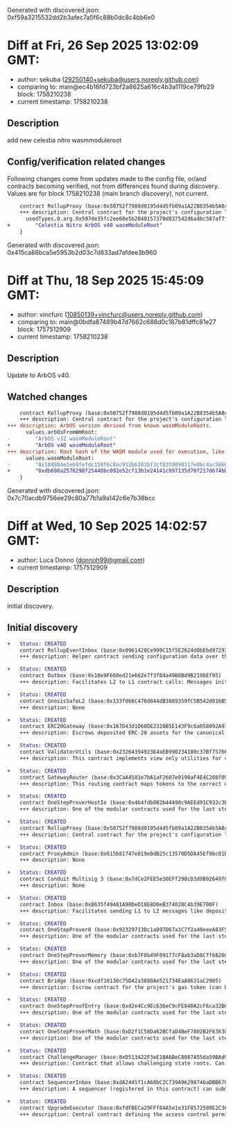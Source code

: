 Generated with discovered.json: 0xf59a3215532dd2b3afec7a5f6c88b0dc8c4bb6e0

# Diff at Fri, 26 Sep 2025 13:02:09 GMT:

- author: sekuba (<29250140+sekuba@users.noreply.github.com>)
- comparing to: main@ec4b16fd723bf2a8625a616c4b3a1119ce79fb29 block: 1758210238
- current timestamp: 1758210238

## Description

add new celestia nitro wasmmoduleroot

## Config/verification related changes

Following changes come from updates made to the config file,
or/and contracts becoming verified, not from differences found during
discovery. Values are for block 1758210238 (main branch discovery), not current.

```diff
    contract RollupProxy (base:0x50752f7988d0195d4d5fb09a1A22B8354b5A8c0b) {
    +++ description: Central contract for the project's configuration like its execution logic hash (`wasmModuleRoot`) and addresses of the other system contracts. Entry point for Proposers creating new Rollup Nodes (state commitments) and Challengers submitting fraud proofs (In the Orbit stack, these two roles are both held by the Validators).
      usedTypes.0.arg.0x597de35fc2ee60e5b2840157370d037542d6a4bc587af7f88202636c54e6bd8d:
+        "Celestia Nitro ArbOS v40 wasmModuleRoot"
    }
```

Generated with discovered.json: 0x415ca86bca5e5953b2d03c7d833ad7afdee3b960

# Diff at Thu, 18 Sep 2025 15:45:09 GMT:

- author: vincfurc (<10850139+vincfurc@users.noreply.github.com>)
- comparing to: main@0bdfa87489b47d7662c688d0c187b81dffc81e27 block: 1757512909
- current timestamp: 1758210238

## Description

Update to ArbOS v40.

## Watched changes

```diff
    contract RollupProxy (base:0x50752f7988d0195d4d5fb09a1A22B8354b5A8c0b) {
    +++ description: Central contract for the project's configuration like its execution logic hash (`wasmModuleRoot`) and addresses of the other system contracts. Entry point for Proposers creating new Rollup Nodes (state commitments) and Challengers submitting fraud proofs (In the Orbit stack, these two roles are both held by the Validators).
+++ description: ArbOS version derived from known wasmModuleRoots.
      values.arbOsFromWmRoot:
-        "ArbOS v32 wasmModuleRoot"
+        "ArbOS v40 wasmModuleRoot"
+++ description: Root hash of the WASM module used for execution, like a fingerprint of the L2 logic. Can be associated with ArbOS versions.
      values.wasmModuleRoot:
-        "0x184884e1eb9fefdc158f6c8ac912bb183bf3cf83f0090317e0bc4ac5860baa39"
+        "0xdb698a2576298f25448bc092e52cf13b1e24141c997135d70f217d674bbeb69a"
    }
```

Generated with discovered.json: 0x7c70acdb9756ee29c80a77b1a9a142c6e7b38bcc

# Diff at Wed, 10 Sep 2025 14:02:57 GMT:

- author: Luca Donno (<donnoh99@gmail.com>)
- current timestamp: 1757512909

## Description

Initial discovery.

## Initial discovery

```diff
+   Status: CREATED
    contract RollupEventInbox (base:0x0961428Ce999C15f5E2624d0bEbd9729387e8185)
    +++ description: Helper contract sending configuration data over the bridge during the systems initialization.
```

```diff
+   Status: CREATED
    contract Outbox (base:0x10e9F660ed21e662e7f3fB4a49B0Bd9B219bEf95)
    +++ description: Facilitates L2 to L1 contract calls: Messages initiated from L2 (for example withdrawal messages) eventually resolve in execution on L1.
```

```diff
+   Status: CREATED
    contract GnosisSafeL2 (base:0x133f066C470d044dB3889359fC5B542d016B5B92)
    +++ description: None
```

```diff
+   Status: CREATED
    contract ERC20Gateway (base:0x167D43d1D60DE2320B5E143F9c6a058092A913C2)
    +++ description: Escrows deposited ERC-20 assets for the canonical Bridge. Upon depositing, a generic token representation will be minted at the destination. Withdrawals are initiated by the Outbox contract.
```

```diff
+   Status: CREATED
    contract ValidatorUtils (base:0x23264394923E4aEB990234180c37Bf757667C6f7)
    +++ description: This contract implements view only utilities for validators.
```

```diff
+   Status: CREATED
    contract GatewayRouter (base:0x3CaA4581e7bA1aF2607e0198aF4E4C208f09c98b)
    +++ description: This routing contract maps tokens to the correct escrow (gateway) to be then bridged with canonical messaging.
```

```diff
+   Status: CREATED
    contract OneStepProverHostIo (base:0x4b4fdb082b44490c9AEEd91C932c3E33AAbfF653)
    +++ description: One of the modular contracts used for the last step of a fraud proof, which is simulated inside a WASM virtual machine.
```

```diff
+   Status: CREATED
    contract RollupProxy (base:0x50752f7988d0195d4d5fb09a1A22B8354b5A8c0b)
    +++ description: Central contract for the project's configuration like its execution logic hash (`wasmModuleRoot`) and addresses of the other system contracts. Entry point for Proposers creating new Rollup Nodes (state commitments) and Challengers submitting fraud proofs (In the Orbit stack, these two roles are both held by the Validators).
```

```diff
+   Status: CREATED
    contract ProxyAdmin (base:0x615b81747e819e0dB25c13570D5DA45Ef9bc81B3)
    +++ description: None
```

```diff
+   Status: CREATED
    contract Conduit Multisig 3 (base:0x7dCe2FEE5e30EFf298cD3d9B92649f00EBDfc104)
    +++ description: None
```

```diff
+   Status: CREATED
    contract Inbox (base:0x8635f49481A90DeD18E8D0eB374028C4b39E700F)
    +++ description: Facilitates sending L1 to L2 messages like depositing ETH, but does not escrow funds.
```

```diff
+   Status: CREATED
    contract OneStepProver0 (base:0x92329713Dc1a897D67a1C7f2a40eeeA83F5362CE)
    +++ description: One of the modular contracts used for the last step of a fraud proof, which is simulated inside a WASM virtual machine.
```

```diff
+   Status: CREATED
    contract OneStepProverMemory (base:0xb7F0b49F09177cF8ab3aD8Cff68260DaFB079aCC)
    +++ description: One of the modular contracts used for the last step of a fraud proof, which is simulated inside a WASM virtual machine.
```

```diff
+   Status: CREATED
    contract Bridge (base:0xcdf10130c75D42a3880Ae521734EaA8631aC2905)
    +++ description: Escrow contract for the project's gas token (can be different from ETH). Keeps a list of allowed Inboxes and Outboxes for canonical bridge messaging.
```

```diff
+   Status: CREATED
    contract OneStepProofEntry (base:0xd2e4Cc9Ec636eC9cFE840A2cF6ca32B690fD921A)
    +++ description: One of the modular contracts used for the last step of a fraud proof, which is simulated inside a WASM virtual machine.
```

```diff
+   Status: CREATED
    contract OneStepProverMath (base:0xD2f1C58Da62BCfaD4BeF7802B2F6363C2cbe7082)
    +++ description: One of the modular contracts used for the last step of a fraud proof, which is simulated inside a WASM virtual machine.
```

```diff
+   Status: CREATED
    contract ChallengeManager (base:0xD513422F3eE18A6BeC8087A55da59BAd9807A2ED)
    +++ description: Contract that allows challenging state roots. Can be called through the RollupProxy by Validators or the UpgradeExecutor.
```

```diff
+   Status: CREATED
    contract SequencerInbox (base:0xdA2445f1cA60bC2C739A96298746aDBB6706f011)
    +++ description: A sequencer (registered in this contract) can submit transaction batches or commitments here.
```

```diff
+   Status: CREATED
    contract UpgradeExecutor (base:0xfdFBECa29FFf84A5e1e31F8572509E2C36fF4B81)
    +++ description: Central contract defining the access control permissions for upgrading the system contract implementations.
```
